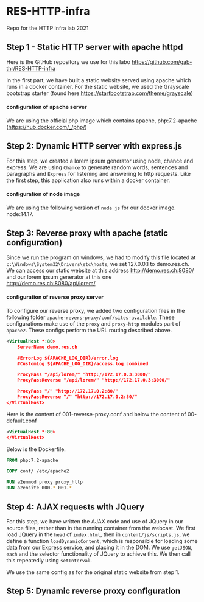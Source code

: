 # RES-HTTP-infra

Repo for the HTTP infra lab 2021

## Step 1 - Static HTTP server with apache httpd

Here is the GitHub repository we use for this labo https://github.com/gab-thr/RES-HTTP-infra 

In the first part, we have built a static website served using apache which runs in a docker container. For the static website, we used the Grayscale bootstrap starter (found here https://startbootstrap.com/theme/grayscale)

#### configuration of apache server

We are using the official php image which contains apache, php:7.2-apache (https://hub.docker.com/_/php/)

## Step 2: Dynamic HTTP server with express.js

For this step, we created a lorem ipsum generator using node, chance and express. We are using `Chance` to generate random words, sentences and paragraphs and `Express` for listening and answering to http requests. Like the first step, this application also runs within a docker container.

#### configuration of node image

We are using the following version of `node js` for our docker image. node:14.17.

## Step 3: Reverse proxy with apache (static configuration)

Since we run the program on windows, we had to modify this file located at `c:\Windows\System32\Drivers\etc\hosts`, we set 127.0.0.1 to demo.res.ch. We can access our static website at this address http://demo.res.ch:8080/ and our lorem ipsum generator at this one http://demo.res.ch:8080/api/lorem/

#### configuration of reverse proxy server

To configure our reverse proxy, we added two configuration files in the following folder `apache-revers-proxy/conf/sites-available`. These configurations make use of the `proxy` and `proxy-http` modules part of `apache2`. These configs perform the URL routing described above.

```xml
<VirtualHost *:80>
    ServerName demo.res.ch

    #ErrorLog ${APACHE_LOG_DIR}/error.log
    #CustomLog ${APACHE_LOG_DIR}/access.log combined

    ProxyPass "/api/lorem/" "http://172.17.0.3:3000/"
    ProxyPassReverse "/api/lorem/" "http://172.17.0.3:3000/"

    ProxyPass "/" "http://172.17.0.2:80/"
    ProxyPassReverse "/" "http://172.17.0.2:80/"    
</VirtualHost>
```

Here is the content of 001-reverse-proxy.conf and below the content of 00-default.conf

```xml
<VirtualHost *:80>
</VirtualHost>
```

Below is the Dockerfile.

```dockerfile
FROM php:7.2-apache

COPY conf/ /etc/apache2

RUN a2enmod proxy proxy_http
RUN a2ensite 000-* 001-*
```

## Step 4: AJAX requests with JQuery

For this step, we have written the AJAX code and use of JQuery in our source files, rather than in the running container from the webcast. We first load JQuery in the `head` of `index.html`, then in `content/js/scripts.js`, we define a function `loadDynamicContent`, which is responsible for loading some data from our Express service, and placing it in the DOM. We use `getJSON`, `each` and the selector functionality of JQuery to achieve this. We then call this repeatedly using `setInterval`.

We use the same config as for the original static website from step 1.

## Step 5: Dynamic reverse proxy configuration

